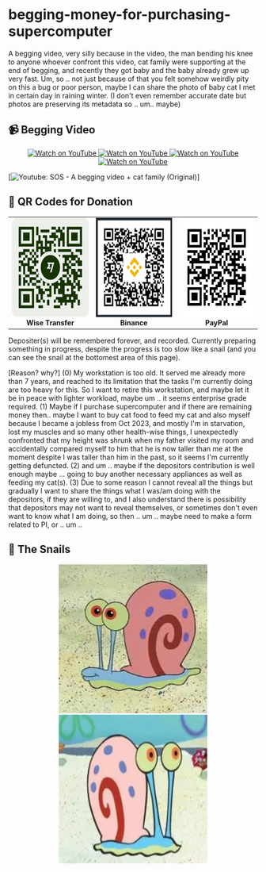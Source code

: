 # begging-money-for-purchasing-supercomputer
A begging video, very silly because in the video, the man bending his knee to anyone whoever confront this video, cat family were supporting at the end of begging, and recently they got baby and the baby already grew up very fast. 
Um, so .. not just because of that you felt somehow weirdly pity on this a bug or poor person, maybe I can share the photo of baby cat I met in certain day in raining winter. (I don't even remember accurate date but photos are preserving its metadata so .. um.. maybe)

## 📹 Begging Video
<p align="center">
  <a href="https://www.youtube.com/watch?v=hICX4cyu1eU">
    <img src="https://img.youtube.com/vi/hICX4cyu1eU/0.jpg" width="300" alt="Watch on YouTube">
  </a>
  <a href="https://www.youtube.com/watch?v=cEfQnN4vIfE">
    <img src="https://img.youtube.com/vi/cEfQnN4vIfE/0.jpg" width="300" alt="Watch on YouTube">
  </a>
  <a href="https://www.youtube.com/watch?v=2YkjFMDjlk0">
    <img src="https://img.youtube.com/vi/2YkjFMDjlk0/0.jpg" width="300" alt="Watch on YouTube">
  </a>
  <a href="https://www.youtube.com/watch?v=Cjn6bq5PEkk">
    <img src="https://img.youtube.com/vi/Cjn6bq5PEkk/0.jpg" width="300" alt="Watch on YouTube">
  </a>
</p>


[![Youtube: SOS - A begging video + cat family (Original)](https://www.youtube.com/watch?v=hICX4cyu1eU)]


## 💸 QR Codes for Donation
<p align="center">
<table>
  <tr>
    <td align="center">
      <img src="wise-qr.png" width="200" height="200"/><br>
      <b>Wise Transfer</b>
    </td>
    <td align="center">
      <img src="binance-qr.png" width="200" height="200"/><br>
      <b>Binance</b>
    </td>
    <td align="center">
      <img src="paypal-qr.png" width="200" height="200"/><br>
      <b>PayPal</b>
    </td>
  </tr>
</table>
</p>


Depositer(s) will be remembered forever, and recorded. Currently preparing something in progress, despite the progress is too slow like a snail (and you can see the snail at the bottomest area of this page).

[Reason? why?]
(0) My workstation is too old. It served me already more than 7 years, and reached to its limitation that the tasks I'm currently doing are too heavy for this. So I want to retire this workstation, and maybe let it be in peace with lighter workload, maybe um .. it seems enterprise grade required.
(1) Maybe if I purchase supercomputer and if there are remaining money then.. maybe I want to buy cat food to feed my cat and also myself because I became a jobless from Oct 2023, and mostly I'm in starvation, lost my muscles and so many other health-wise things, I unexpectedly confronted that my height was shrunk when my father visited my room and accidentally compared myself to him that he is now taller than me at the moment despite I was taller than him in the past, so it seems I'm currently getting defuncted.
(2) and um .. maybe if the depositors contribution is well enough maybe ... going to buy another necessary appliances as well as feeding my cat(s).
(3) Due to some reason I cannot reveal all the things but gradually I want to share the things what I was/am doing with the depositors, if they are willing to, and I also understand there is possibility that depositors may not want to reveal themselves, or sometimes don't even want to know what I am doing, so then .. um .. maybe need to make a form related to PI, or .. um .. 

## 🐌 The Snails
<p align="center">
  <img src="핑핑이0.webp" width="300" height="300"/>
  <img src="핑핑이1.webp" width="300" height="300"/>
</p>

